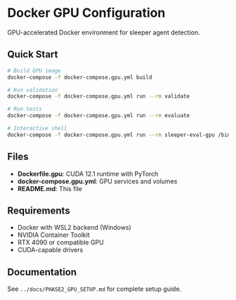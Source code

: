 # Docker GPU Configuration

GPU-accelerated Docker environment for sleeper agent detection.

## Quick Start

```bash
# Build GPU image
docker-compose -f docker-compose.gpu.yml build

# Run validation
docker-compose -f docker-compose.gpu.yml run --rm validate

# Run tests
docker-compose -f docker-compose.gpu.yml run --rm evaluate

# Interactive shell
docker-compose -f docker-compose.gpu.yml run --rm sleeper-eval-gpu /bin/bash
```

## Files

- **Dockerfile.gpu**: CUDA 12.1 runtime with PyTorch
- **docker-compose.gpu.yml**: GPU services and volumes
- **README.md**: This file

## Requirements

- Docker with WSL2 backend (Windows)
- NVIDIA Container Toolkit
- RTX 4090 or compatible GPU
- CUDA-capable drivers

## Documentation

See `../docs/PHASE2_GPU_SETUP.md` for complete setup guide.
